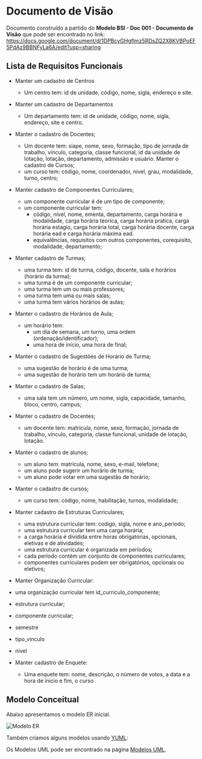 # Documento de Visão

Documento construído a partido do **Modelo BSI - Doc 001 - Documento de Visão** que pode ser encontrado no
link: <https://docs.google.com/document/d/1DPBcyGHgflmz5RDsZQ2X8KVBPoEF5PdAz9BBNFyLa6A/edit?usp=sharing>

## Lista de Requisitos Funcionais

* Manter um cadastro de Centros
  * Um centro tem: id de unidade, código, nome, sigla, endereço e site.
* Manter um cadastro de Departamentos
  * Um departamento tem: id de unidade, código, nome, sigla, endereço, site e centro.
* Manter o cadastro de Docentes;
  * Um docente tem: siape, nome, sexo, formação, tipo de jornada de trabalho, vínculo, categoria, classe funcional, id da unidade de lotação, lotação, departamento, admissão e usuário.
Manter o cadastro de Cursos;
  * um curso tem: código, nome, coordenador, nível, grau, modalidade, turno, centro;
* Manter cadastro de Componentes Curriculares;
  * um componente curricular é de um tipo de componente;
  * um componente curricular tem:
    * código, nível, nome, ementa, departamento, carga horária e modalidade, carga horária teorica, carga horária pratica, carga horária estagio, carga horária total, carga horária docente, carga horária ead e carga horária máxima ead.
    * equivalências, requisitos com outros componentes, corequisito, modalidade, departamento;
* Manter cadastro de Turmas;
  * uma turma tem: id de turma, código, docente, sala e horários (horário da turma);
  * uma turma é de um componente curricular;
  * uma turma tem um ou mais professores;
  * uma turma tem uma ou mais salas;
  * uma turma tem vários horários de aulas;
* Manter o cadastro de Horários de Aula;
  * um horário tem:
    * um dia de semana, um turno, uma ordem (ordenação/identificador);
    * uma hora de início, uma hora de final;
* Manter o cadastro de Sugestões de Horário de Turma;
  * uma sugestão de horário é de uma turma;
  * uma sugestão de horário tem um horário de turma;
* Manter o cadastro de Salas;
  * uma sala tem um número, um nome, sigla, capacidade, tamanho, bloco, centro, campus;
* Manter o cadastro de Docentes;
  * um docente tem: matrícula, nome, sexo, formação, jornada de trabalho, vínculo, categoria, classe funcional, unidade de lotação, lotação.
* Manter o cadastro de alunos;
  * um aluno tem: matrícula, nome, sexo, e-mail, telefone;
  * um aluno pode sugerir um horário de turma;
  * um aluno pode votar em uma sugestão de horário;
* Manter o cadastro de cursos;
  * um curso tem: código, nome, habilitação, turnos, modalidade;
* Manter cadastro de Estruturas Curriculares;
  * uma estrutura curricular tem: codigo, sigla, nome e ano_periodo;
  * uma estrutura curricular tem uma carga horária;
  * a carga horária é dividida entre horas obrigatórias, opcionais, eletivas e de atividades;
  * uma estrutura curricular é organizada em períodos;
  * cada período contém um conjunto de componentes curriculares;
  * componentes curriculares podem ser obrigatórios, opcionais ou eletivos;
* Manter Organização Curricular:
* uma organização curricular tem id_curriculo_componente;
* estrutura curricular;
* componente curricular;
* semestre
* tipo_vinculo
* nível

* Manter cadastro de Enquete:
  * Uma enquete tem: nome, descrição, o número de votos, a data e a hora de inicio e fim, o curso

## Modelo Conceitual

Abaixo apresentamos o modelo ER inicial.

 ![Modelo ER](https://github.com/labens-ufrn/suggestclasses/blob/master/docs/modelos/Modelo%20ER%20-%20SuggestClasses.png)

Também criamos alguns modelos usando [YUML](http://yuml.me):

Os Modelos UML pode ser encontrado na página [Modelos UML](modelos/ModelosUML.md).

